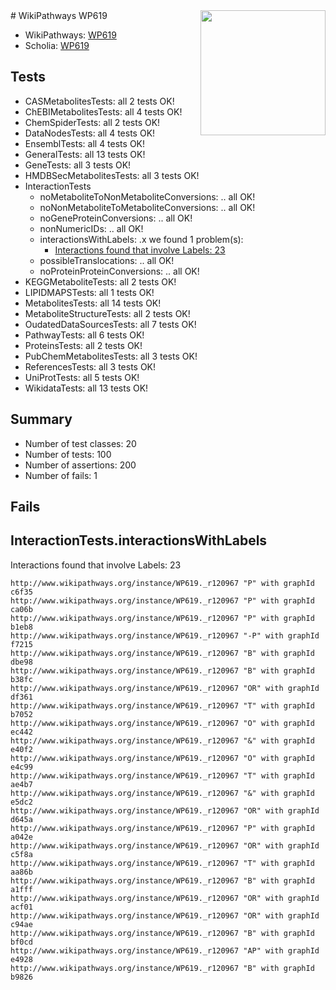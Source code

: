 <img style="float: right; width: 200px" src="https://upload.wikimedia.org/wikipedia/commons/thumb/8/83/Wplogo_with_text_500.png/640px-Wplogo_with_text_500.png" />
# WikiPathways WP619

* WikiPathways: [WP619](https://new.wikipathways.org/pathways/WP619)
* Scholia: [WP619](https://scholia.toolforge.org/wikipathways/WP619)
## Tests
* CASMetabolitesTests: all 2 tests OK!
* ChEBIMetabolitesTests: all 4 tests OK!
* ChemSpiderTests: all 2 tests OK!
* DataNodesTests: all 4 tests OK!
* EnsemblTests: all 4 tests OK!
* GeneralTests: all 13 tests OK!
* GeneTests: all 3 tests OK!
* HMDBSecMetabolitesTests: all 3 tests OK!
* InteractionTests
    * noMetaboliteToNonMetaboliteConversions: .. all OK!
    * noNonMetaboliteToMetaboliteConversions: .. all OK!
    * noGeneProteinConversions: .. all OK!
    * nonNumericIDs: .. all OK!
    * interactionsWithLabels: .x we found 1 problem(s):
        * [Interactions found that involve Labels: 23](#fe97a8da)
    * possibleTranslocations: .. all OK!
    * noProteinProteinConversions: .. all OK!
* KEGGMetaboliteTests: all 2 tests OK!
* LIPIDMAPSTests: all 1 tests OK!
* MetabolitesTests: all 14 tests OK!
* MetaboliteStructureTests: all 2 tests OK!
* OudatedDataSourcesTests: all 7 tests OK!
* PathwayTests: all 6 tests OK!
* ProteinsTests: all 2 tests OK!
* PubChemMetabolitesTests: all 3 tests OK!
* ReferencesTests: all 3 tests OK!
* UniProtTests: all 5 tests OK!
* WikidataTests: all 13 tests OK!


## Summary

* Number of test classes: 20
* Number of tests: 100
* Number of assertions: 200
* Number of fails: 1

## Fails

<a name="fe97a8da" />

## InteractionTests.interactionsWithLabels

Interactions found that involve Labels: 23
```
http://www.wikipathways.org/instance/WP619._r120967 "P" with graphId c6f35
http://www.wikipathways.org/instance/WP619._r120967 "P" with graphId ca06b
http://www.wikipathways.org/instance/WP619._r120967 "P" with graphId b1eb8
http://www.wikipathways.org/instance/WP619._r120967 "-P" with graphId f7215
http://www.wikipathways.org/instance/WP619._r120967 "B" with graphId dbe98
http://www.wikipathways.org/instance/WP619._r120967 "B" with graphId b38fc
http://www.wikipathways.org/instance/WP619._r120967 "OR" with graphId df361
http://www.wikipathways.org/instance/WP619._r120967 "T" with graphId b7052
http://www.wikipathways.org/instance/WP619._r120967 "O" with graphId ec442
http://www.wikipathways.org/instance/WP619._r120967 "&" with graphId e40f2
http://www.wikipathways.org/instance/WP619._r120967 "O" with graphId e4c99
http://www.wikipathways.org/instance/WP619._r120967 "T" with graphId ae4b7
http://www.wikipathways.org/instance/WP619._r120967 "&" with graphId e5dc2
http://www.wikipathways.org/instance/WP619._r120967 "OR" with graphId d645a
http://www.wikipathways.org/instance/WP619._r120967 "P" with graphId a042e
http://www.wikipathways.org/instance/WP619._r120967 "OR" with graphId c5f8a
http://www.wikipathways.org/instance/WP619._r120967 "T" with graphId aa86b
http://www.wikipathways.org/instance/WP619._r120967 "B" with graphId a1fff
http://www.wikipathways.org/instance/WP619._r120967 "OR" with graphId acf01
http://www.wikipathways.org/instance/WP619._r120967 "OR" with graphId c94ae
http://www.wikipathways.org/instance/WP619._r120967 "B" with graphId bf0cd
http://www.wikipathways.org/instance/WP619._r120967 "AP" with graphId e4928
http://www.wikipathways.org/instance/WP619._r120967 "B" with graphId b9826
```

